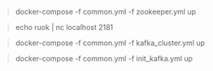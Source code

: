 > docker-compose -f common.yml -f zookeeper.yml up

> echo ruok | nc localhost 2181

> docker-compose -f common.yml -f kafka_cluster.yml up

> docker-compose -f common.yml -f init_kafka.yml up

